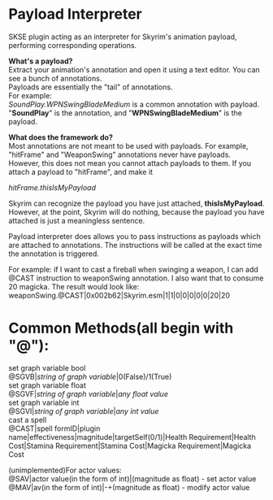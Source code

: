 # Payload Interpreter
SKSE plugin acting as an interpreter for Skyrim's animation payload, performing corresponding operations.

**What's a payload?**<br/>
Extract your animation's annotation and open it using a text editor. You can see a bunch of annotations.<br/>
Payloads are essentially the "tail" of annotations.<br/>
For example: <br/>
_SoundPlay.WPNSwingBladeMedium_ is a common annotation with payload. <br/>
"**SoundPlay**" is the annotation, and "**WPNSwingBladeMedium**" is the payload. <br/>

**What does the framework do?**<br/>
Most annotations are not meant to be used with payloads. For example, "hitFrame" and "WeaponSwing" annotations never have payloads. <br/>
However, this does not mean you cannot attach payloads to them. If you attach a payload to "hitFrame", and make it <br/>

_hitFrame.thisIsMyPayload_<br/>

Skyrim can recognize the payload you have just attached, **thisIsMyPayload**. However, at the point, Skyrim will do nothing, because the payload you have attached is just a meaningless sentence.<br/>

Payload interpreter does allows you to pass instructions as payloads which are attached to annotations. The instructions will be called at the exact time the annotation is triggered.<br/>

For example: if I want to cast a fireball when swinging a weapon, I can add @CAST instruction to weaponSwing annotation. I also want that to consume 20 magicka. The result would look like: <br/>
weaponSwing.@CAST|0x002b62|Skyrim.esm|1|1|0|0|0|0|0|20|20


# Common Methods(all begin with "@"):<br/>
set graph variable bool<br/>
@SGVB|_string of graph variable_|0(False)/1(True)<br/>
set graph variable float<br/>
@SGVF|_string of graph variable_|_any float value_<br/>
set graph variable int<br/>
@SGVI|_string of graph variable_|_any int value_<br/>
cast a spell<br/>
@CAST|spell formID|plugin name|effectiveness|magnitude|targetSelf(0/1)|Health Requirement|Health Cost|Stamina Requirement|Stamina Cost|Magicka Requirement|Magicka Cost<br/>

(unimplemented)For actor values:<br/>
@SAV|actor value(in the form of int)|(magnitude as float) - set actor value<br/>
@MAV|av(in the form of int)|-+(magnitude as float) - modify actor value<br/>


